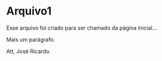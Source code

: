 # Arquivo1

Esse arquivo foi criado para ser chamado da página inicial...






Mais um parágrafo.


Att,
José Ricardo.
